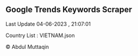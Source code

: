 

## Google Trends Keywords Scraper 
 
Last Update 04-06-2023 , 21:07:01

Country List :
VIETNAM.json



© Abdul Muttaqin 
